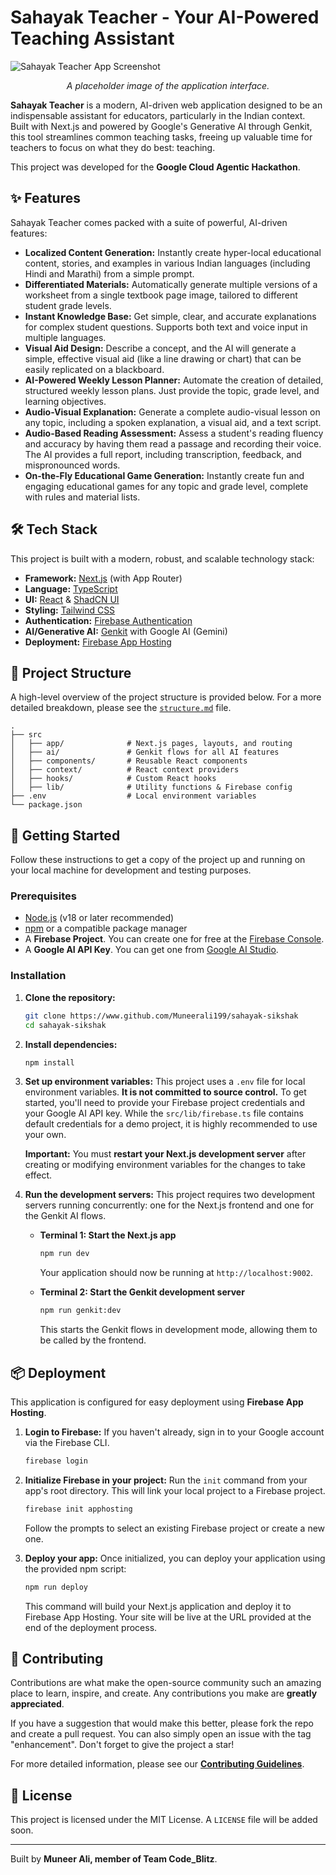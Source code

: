 # Sahayak Teacher - Your AI-Powered Teaching Assistant

![Sahayak Teacher App Screenshot](https://placehold.co/800x400.png)
*<p align="center">A placeholder image of the application interface.</p>*

**Sahayak Teacher** is a modern, AI-driven web application designed to be an indispensable assistant for educators, particularly in the Indian context. Built with Next.js and powered by Google's Generative AI through Genkit, this tool streamlines common teaching tasks, freeing up valuable time for teachers to focus on what they do best: teaching.

This project was developed for the **Google Cloud Agentic Hackathon**.

## ✨ Features

Sahayak Teacher comes packed with a suite of powerful, AI-driven features:

*   **Localized Content Generation:** Instantly create hyper-local educational content, stories, and examples in various Indian languages (including Hindi and Marathi) from a simple prompt.
*   **Differentiated Materials:** Automatically generate multiple versions of a worksheet from a single textbook page image, tailored to different student grade levels.
*   **Instant Knowledge Base:** Get simple, clear, and accurate explanations for complex student questions. Supports both text and voice input in multiple languages.
*   **Visual Aid Design:** Describe a concept, and the AI will generate a simple, effective visual aid (like a line drawing or chart) that can be easily replicated on a blackboard.
*   **AI-Powered Weekly Lesson Planner:** Automate the creation of detailed, structured weekly lesson plans. Just provide the topic, grade level, and learning objectives.
*   **Audio-Visual Explanation:** Generate a complete audio-visual lesson on any topic, including a spoken explanation, a visual aid, and a text script.
*   **Audio-Based Reading Assessment:** Assess a student's reading fluency and accuracy by having them read a passage and recording their voice. The AI provides a full report, including transcription, feedback, and mispronounced words.
*   **On-the-Fly Educational Game Generation:** Instantly create fun and engaging educational games for any topic and grade level, complete with rules and material lists.

## 🛠️ Tech Stack

This project is built with a modern, robust, and scalable technology stack:

*   **Framework:** [Next.js](https://nextjs.org/) (with App Router)
*   **Language:** [TypeScript](https://www.typescriptlang.org/)
*   **UI:** [React](https://react.dev/) & [ShadCN UI](https://ui.shadcn.com/)
*   **Styling:** [Tailwind CSS](https://tailwindcss.com/)
*   **Authentication:** [Firebase Authentication](https://firebase.google.com/docs/auth)
*   **AI/Generative AI:** [Genkit](https://firebase.google.com/docs/genkit) with Google AI (Gemini)
*   **Deployment:** [Firebase App Hosting](https://firebase.google.com/docs/app-hosting)

## 📂 Project Structure

A high-level overview of the project structure is provided below. For a more detailed breakdown, please see the [`structure.md`](./structure.md) file.

```
.
├── src
│   ├── app/              # Next.js pages, layouts, and routing
│   ├── ai/               # Genkit flows for all AI features
│   ├── components/       # Reusable React components
│   ├── context/          # React context providers
│   ├── hooks/            # Custom React hooks
│   ├── lib/              # Utility functions & Firebase config
├── .env                  # Local environment variables
└── package.json
```

## 🚀 Getting Started

Follow these instructions to get a copy of the project up and running on your local machine for development and testing purposes.

### Prerequisites

*   [Node.js](https://nodejs.org/) (v18 or later recommended)
*   [npm](https://www.npmjs.com/) or a compatible package manager
*   A **Firebase Project**. You can create one for free at the [Firebase Console](https://console.firebase.google.com/).
*   A **Google AI API Key**. You can get one from [Google AI Studio](https://aistudio.google.com/app/apikey).

### Installation

1.  **Clone the repository:**
    ```bash
    git clone https://www.github.com/Muneerali199/sahayak-sikshak
    cd sahayak-sikshak
    ```

2.  **Install dependencies:**
    ```bash
    npm install
    ```

3.  **Set up environment variables:**
    This project uses a `.env` file for local environment variables. **It is not committed to source control.** To get started, you'll need to provide your Firebase project credentials and your Google AI API key. While the `src/lib/firebase.ts` file contains default credentials for a demo project, it is highly recommended to use your own.

    **Important:** You must **restart your Next.js development server** after creating or modifying environment variables for the changes to take effect.

4.  **Run the development servers:**
    This project requires two development servers running concurrently: one for the Next.js frontend and one for the Genkit AI flows.

    *   **Terminal 1: Start the Next.js app**
        ```bash
        npm run dev
        ```
        Your application should now be running at `http://localhost:9002`.

    *   **Terminal 2: Start the Genkit development server**
        ```bash
        npm run genkit:dev
        ```
        This starts the Genkit flows in development mode, allowing them to be called by the frontend.

## 📦 Deployment

This application is configured for easy deployment using **Firebase App Hosting**.

1.  **Login to Firebase:**
    If you haven't already, sign in to your Google account via the Firebase CLI.
    ```bash
    firebase login
    ```

2.  **Initialize Firebase in your project:**
    Run the `init` command from your app's root directory. This will link your local project to a Firebase project.
    ```bash
    firebase init apphosting
    ```
    Follow the prompts to select an existing Firebase project or create a new one.

3.  **Deploy your app:**
    Once initialized, you can deploy your application using the provided npm script:
    ```bash
    npm run deploy
    ```
    This command will build your Next.js application and deploy it to Firebase App Hosting. Your site will be live at the URL provided at the end of the deployment process.

## 🤝 Contributing

Contributions are what make the open-source community such an amazing place to learn, inspire, and create. Any contributions you make are **greatly appreciated**.

If you have a suggestion that would make this better, please fork the repo and create a pull request. You can also simply open an issue with the tag "enhancement". Don't forget to give the project a star!

For more detailed information, please see our [**Contributing Guidelines**](./CONTRIBUTING.md).

## 📜 License

This project is licensed under the MIT License. A `LICENSE` file will be added soon.

---

Built by **Muneer Ali, member of Team Code_Blitz**.
